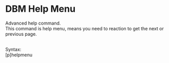 # DBM Help Menu
Advanced help command.
<br>This command is help menu, means you need to reaction to get the next or previous page.

<br>Syntax:
<br>[p]helpmenu
